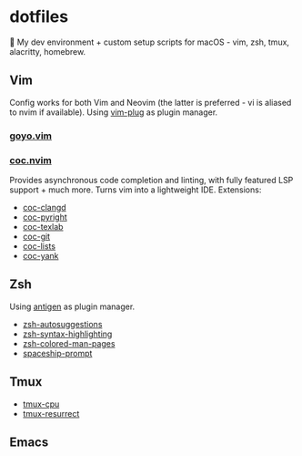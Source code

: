 # dotfiles
🍙 My dev environment + custom setup scripts for macOS - vim, zsh, tmux, alacritty, homebrew.

## Vim
Config works for both Vim and Neovim (the latter is preferred - vi is aliased to nvim if available).
Using [vim-plug](https://github.com/junegunn/vim-plug) as plugin manager.

### [goyo.vim](https://github.com/junegunn/goyo.vim)
### [coc.nvim](https://github.com/neoclide/coc.nvim)
Provides asynchronous code completion and linting, with fully featured LSP support + much more. Turns vim into a lightweight IDE. Extensions:
- [coc-clangd](https://github.com/clangd/coc-clangd)
- [coc-pyright](https://github.com/fannheyward/coc-pyright)
- [coc-texlab](https://github.com/fannheyward/coc-texlab)
- [coc-git](https://github.com/neoclide/coc-git)
- [coc-lists](https://github.com/neoclide/coc-lists)
- [coc-yank](https://github.com/neoclide/coc-yank)

## Zsh
Using [antigen](https://github.com/zsh-users/antigen) as plugin manager.

- [zsh-autosuggestions](https://github.com/zsh-users/zsh-autosuggestions)
- [zsh-syntax-highlighting](https://github.com/zsh-users/zsh-syntax-highlighting)
- [zsh-colored-man-pages](https://github.com/ael-code/zsh-colored-man-pages)
- [spaceship-prompt](https://github.com/denysdovhan/spaceship-prompt)

## Tmux
- [tmux-cpu](https://github.com/tmux-plugins/tmux-cpu)
- [tmux-resurrect](https://github.com/tmux-plugins/tmux-resurrect)


## Emacs
